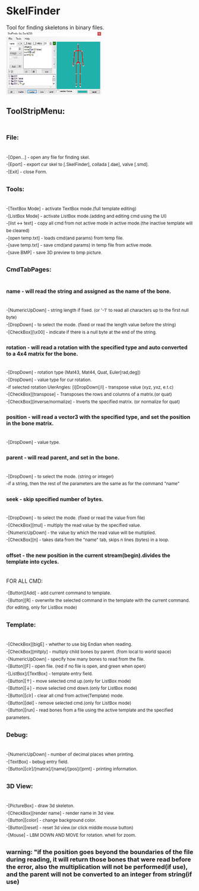 # SkelFinder
Tool for finding skeletons in binary files.<br/>
<img src="help/skelFinderScreen.png" width="256" height="172" />

## ToolStripMenu:<br/><br/>
### File:<br/><br/>
<sup>-[Open...] - open any file for finding skel.</sup><br/>
<sup>-[Eport] - export cur skel to [.SkelFinder], collada [.dae], valve [.smd].</sup><br/>
<sup>-[Exit] - close Form.</sup><br/>
### Tools:<br/><br/>
<sup>-[TextBox Mode] - activate TextBox mode.(full template editing)</sup><br/>
<sup>-[ListBox Mode] - activate ListBox mode.(adding and editing cmd using the UI)</sup><br/>
<sup>-[list <-> text] - copy all cmd from not active mode in active mode.(the inactive template will be cleared)</sup><br/>
<sup>-[open temp.txt] - loads cmd(and params) from temp file.</sup><br/>
<sup>-[save temp.txt] - save cmd(and params) in temp file from active mode.</sup><br/>
<sup>-[save BMP] - save 3D preview to bmp picture.</sup><br/>
### CmdTabPages:<br/><br/>
#### name - will read the string and assigned as the name of the bone.<br/><br/>
<sup>-[NumericUpDown] - string length if fixed. (or '-1' to read all characters up to the first null byte)</sup><br/>
<sup>-[DropDown] - to select the mode. (fixed or read the length value before the string)</sup><br/>
<sup>-[CheckBox][\x00] - indicate if there is a null byte at the end of the string.</sup><br/>
#### rotation - will read a rotation with the specified type and auto converted to a 4x4 matrix for the bone.<br/><br/>
<sup>-[DropDown] - rotation type (Mat43, Mat44, Quat, Euler[rad,deg])</sup><br/>
<sup>-[DropDown] - value type for cur rotation.</sup><br/>
<sup>-if selected rotation UlerAngles: [i]DropDown[/i] - transpose value (xyz, yxz, e.t.c)</sup><br/>
<sup>-[CheckBox][transpose] - Transposes the rows and columns of a matrix.(or quat)</sup><br/>
<sup>-[CheckBox][inverse/normalize] - Inverts the specified matrix. (or normalize for quat)</sup><br/>
#### position - will read a vector3 with the specified type, and set the position in the bone matrix.<br/><br/>
<sup>-[DropDown] - value type.</sup><br/>
#### parent - will read parent, and set in the bone.<br/><br/>
<sup>-[DropDown] - to select the mode. (string or integer)</sup><br/>
<sup>-if a string, then the rest of the parameters are the same as for the command "name"</sup><br/>
#### seek - skip specified number of bytes.<br/><br/>
<sup>-[DropDown] - to select the mode. (fixed or read the value from file)</sup><br/>
<sup>-[CheckBox][mul] - multiply the read value by the specified value.</sup><br/>
<sup>-[NumericUpDown] - the value by which the read value will be multiplied.</sup><br/>
<sup>-[CheckBox][n] - takes data from the "name" tab, skips n lines (bytes) in a loop.</sup><br/>
#### offset - the new position in the current stream(begin).divides the template into cycles.<br/><br/>
FOR ALL CMD: <br/><br/>
<sup>-[Button][Add] - add current command to template.</sup><br/>
<sup>-[Button][R] - overwrite the selected command in the template with the current command. (for editing, only for ListBox mode)</sup><br/>
### Template:<br/><br/>
<sup>-[CheckBox][bigE] - whether to use big Endian when reading.</sup><br/>
<sup>-[CheckBox][mltply] - multiply child bones by parent. (from local to world space)</sup><br/>
<sup>-[NumericUpDown] - specify how many bones to read from the file.</sup><br/>
<sup>-[Button][F] - open file. (red if no file is open, and green when open)</sup><br/>
<sup>-[ListBox]/[TextBox] - template entry field.</sup><br/>
<sup>-[Button][↑] - move selected cmd up.(only for ListBox mode)</sup><br/>
<sup>-[Button][↓] - move selected cmd down.(only for ListBox mode)</sup><br/>
<sup>-[Button][clr] - clear all cmd from active(Template) mode.</sup><br/>
<sup>-[Button][del] - remove selected cmd.(only for ListBox mode)</sup><br/>
<sup>-[Button][run] - read bones from a file using the active template and the specified parameters.</sup><br/>
### Debug:<br/><br/>
<sup>-[NumericUpDown] - number of decimal places when printing.</sup><br/>
<sup>-[TextBox] - bebug entry field.</sup><br/>
<sup>-[Button][clr]/[matrix]/[name]/[pos]/[prnt] - printing information.</sup><br/>
### 3D View:<br/><br/>
<sup>-[PictureBox] - draw 3d skeleton.</sup><br/>
<sup>-[CheckBox][render name] - render name in 3d view.</sup><br/>
<sup>-[Button][color] - change background color.</sup><br/>
<sup>-[Button][reset] - reset 3d view.(or click middle mouse button)</sup><br/>
<sup>-[Mouse] - LBM DOWN AND MOVE for rotation. whell for zoom.</sup><br/>
### warning: "if the position goes beyond the boundaries of the file during reading, it will return those bones that were read before the error, also the multiplication will not be performed(if use), and the parent will not be converted to an integer from string(if use)<br/>
